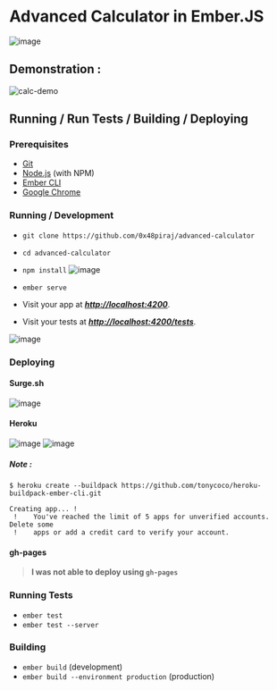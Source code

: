 # Advanced Calculator in Ember.JS

![image](https://user-images.githubusercontent.com/5800726/34321122-eab965e2-e82d-11e7-9705-37d07072925b.png)


## Demonstration :

![calc-demo](https://user-images.githubusercontent.com/5800726/34321173-ec9d1420-e82e-11e7-89b6-e9f9c20dc4c8.gif)

## Running / Run Tests / Building / Deploying

### Prerequisites

* [Git](https://git-scm.com/)
* [Node.js](https://nodejs.org/) (with NPM)
* [Ember CLI](https://ember-cli.com/)
* [Google Chrome](https://google.com/chrome/)

### Running / Development

* `git clone https://github.com/0x48piraj/advanced-calculator`
* `cd advanced-calculator`
* `npm install`
![image](https://user-images.githubusercontent.com/5800726/34323038-ca9a6bdc-e85d-11e7-8b25-aec8ce3117e6.png)

* `ember serve`
* Visit your app at _**[http://localhost:4200](http://localhost:4200)**_.
* Visit your tests at _**[http://localhost:4200/tests](http://localhost:4200/tests)**_.

![image](https://user-images.githubusercontent.com/5800726/34321159-aa91d192-e82e-11e7-9642-7de75d2d7b47.png)

### Deploying

#### Surge.sh

![image](https://user-images.githubusercontent.com/5800726/34321301-ca431de0-e831-11e7-81c3-6442558125aa.png)


#### Heroku

![image](https://user-images.githubusercontent.com/5800726/34322627-819451f6-e852-11e7-9431-e6373683289a.png)
![image](https://user-images.githubusercontent.com/5800726/34321312-28c5f554-e832-11e7-990b-848a437556f8.png)

##### Note : 

```
$ heroku create --buildpack https://github.com/tonycoco/heroku-buildpack-ember-cli.git

Creating app... !
 !    You've reached the limit of 5 apps for unverified accounts. Delete some
 !    apps or add a credit card to verify your account.

```

#### gh-pages

> **I was not able to deploy using `gh-pages`**

### Running Tests

* `ember test`
* `ember test --server`

### Building

* `ember build` (development)
* `ember build --environment production` (production)
